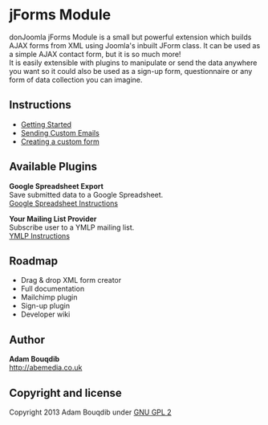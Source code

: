 jForms Module
======

donJoomla jForms Module is a small but powerful extension which builds AJAX forms from XML using Joomla's inbuilt JForm class. 
It can be used as a simple AJAX contact form, but it is so much more!  
It is easily extensible with plugins to manipulate or send the data anywhere you want so it could also be used as a sign-up form, questionnaire or any form of data collection you can imagine.


## Instructions
- [Getting Started](/donJoomla/jforms/wiki/Getting-Started)
- [Sending Custom Emails](/github.com/donJoomla/jforms/wiki/Sending-Custom-Emails)
- [Creating a custom form](/github.com/donJoomla/jforms/wiki/Creating-a-custom-form)


## Available Plugins

**Google Spreadsheet Export**  
Save submitted data to a Google Spreadsheet.  
[Google Spreadsheet Instructions](/donJoomla/jforms/wiki/Google-Spreadsheets-Plugin-Instructions)

**Your Mailing List Provider**  
Subscribe user to a YMLP mailing list.  
[YMLP Instructions](/donJoomla/jforms/wiki/YMLP-Plugin-Instructions)


## Roadmap

- Drag & drop XML form creator
- Full documentation
- Mailchimp plugin
- Sign-up plugin
- Developer wiki

## Author

**Adam Bouqdib**  
<http://abemedia.co.uk>

## Copyright and license

Copyright 2013 Adam Bouqdib under [GNU GPL 2](/donJoomla/jforms/blob/master/LICENSE)
